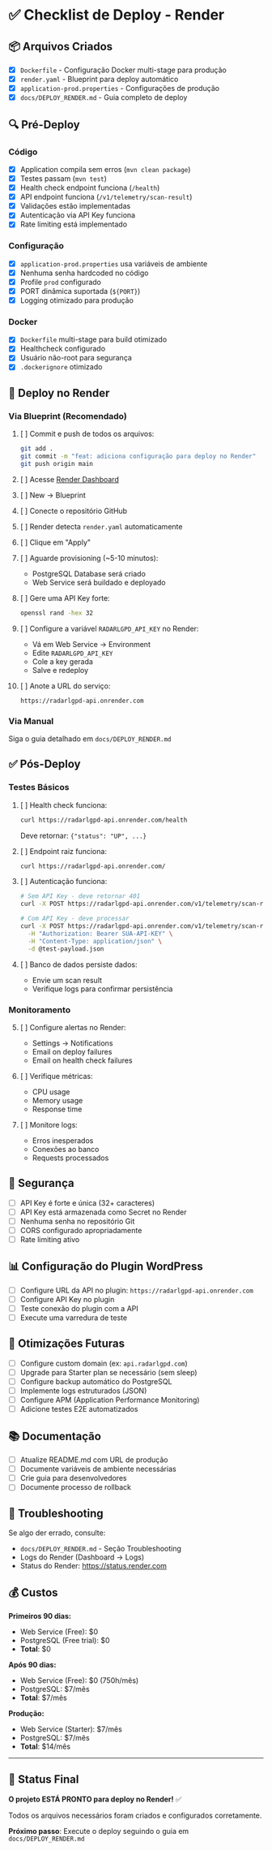 # ✅ Checklist de Deploy - Render

## 📦 Arquivos Criados

- [x] `Dockerfile` - Configuração Docker multi-stage para produção
- [x] `render.yaml` - Blueprint para deploy automático
- [x] `application-prod.properties` - Configurações de produção
- [x] `docs/DEPLOY_RENDER.md` - Guia completo de deploy

## 🔍 Pré-Deploy

### Código
- [x] Application compila sem erros (`mvn clean package`)
- [x] Testes passam (`mvn test`)
- [x] Health check endpoint funciona (`/health`)
- [x] API endpoint funciona (`/v1/telemetry/scan-result`)
- [x] Validações estão implementadas
- [x] Autenticação via API Key funciona
- [x] Rate limiting está implementado

### Configuração
- [x] `application-prod.properties` usa variáveis de ambiente
- [x] Nenhuma senha hardcoded no código
- [x] Profile `prod` configurado
- [x] PORT dinâmica suportada (`${PORT}`)
- [x] Logging otimizado para produção

### Docker
- [x] `Dockerfile` multi-stage para build otimizado
- [x] Healthcheck configurado
- [x] Usuário não-root para segurança
- [x] `.dockerignore` otimizado

## 🚀 Deploy no Render

### Via Blueprint (Recomendado)

1. [ ] Commit e push de todos os arquivos:
   ```bash
   git add .
   git commit -m "feat: adiciona configuração para deploy no Render"
   git push origin main
   ```

2. [ ] Acesse [Render Dashboard](https://dashboard.render.com)

3. [ ] New → Blueprint

4. [ ] Conecte o repositório GitHub

5. [ ] Render detecta `render.yaml` automaticamente

6. [ ] Clique em "Apply"

7. [ ] Aguarde provisioning (~5-10 minutos):
   - PostgreSQL Database será criado
   - Web Service será buildado e deployado

8. [ ] Gere uma API Key forte:
   ```bash
   openssl rand -hex 32
   ```

9. [ ] Configure a variável `RADARLGPD_API_KEY` no Render:
   - Vá em Web Service → Environment
   - Edite `RADARLGPD_API_KEY`
   - Cole a key gerada
   - Salve e redeploy

10. [ ] Anote a URL do serviço:
    ```
    https://radarlgpd-api.onrender.com
    ```

### Via Manual

Siga o guia detalhado em `docs/DEPLOY_RENDER.md`

## ✅ Pós-Deploy

### Testes Básicos

1. [ ] Health check funciona:
   ```bash
   curl https://radarlgpd-api.onrender.com/health
   ```
   Deve retornar: `{"status": "UP", ...}`

2. [ ] Endpoint raiz funciona:
   ```bash
   curl https://radarlgpd-api.onrender.com/
   ```

3. [ ] Autenticação funciona:
   ```bash
   # Sem API Key - deve retornar 401
   curl -X POST https://radarlgpd-api.onrender.com/v1/telemetry/scan-result
   
   # Com API Key - deve processar
   curl -X POST https://radarlgpd-api.onrender.com/v1/telemetry/scan-result \
     -H "Authorization: Bearer SUA-API-KEY" \
     -H "Content-Type: application/json" \
     -d @test-payload.json
   ```

4. [ ] Banco de dados persiste dados:
   - Envie um scan result
   - Verifique logs para confirmar persistência

### Monitoramento

5. [ ] Configure alertas no Render:
   - Settings → Notifications
   - Email on deploy failures
   - Email on health check failures

6. [ ] Verifique métricas:
   - CPU usage
   - Memory usage
   - Response time

7. [ ] Monitore logs:
   - Erros inesperados
   - Conexões ao banco
   - Requests processados

## 🔐 Segurança

- [ ] API Key é forte e única (32+ caracteres)
- [ ] API Key está armazenada como Secret no Render
- [ ] Nenhuma senha no repositório Git
- [ ] CORS configurado apropriadamente
- [ ] Rate limiting ativo

## 📊 Configuração do Plugin WordPress

- [ ] Configure URL da API no plugin: `https://radarlgpd-api.onrender.com`
- [ ] Configure API Key no plugin
- [ ] Teste conexão do plugin com a API
- [ ] Execute uma varredura de teste

## 🎯 Otimizações Futuras

- [ ] Configure custom domain (ex: `api.radarlgpd.com`)
- [ ] Upgrade para Starter plan se necessário (sem sleep)
- [ ] Configure backup automático do PostgreSQL
- [ ] Implemente logs estruturados (JSON)
- [ ] Configure APM (Application Performance Monitoring)
- [ ] Adicione testes E2E automatizados

## 📚 Documentação

- [ ] Atualize README.md com URL de produção
- [ ] Documente variáveis de ambiente necessárias
- [ ] Crie guia para desenvolvedores
- [ ] Documente processo de rollback

## 🐛 Troubleshooting

Se algo der errado, consulte:
- `docs/DEPLOY_RENDER.md` - Seção Troubleshooting
- Logs do Render (Dashboard → Logs)
- Status do Render: https://status.render.com

## 💰 Custos

**Primeiros 90 dias:**
- Web Service (Free): $0
- PostgreSQL (Free trial): $0
- **Total**: $0

**Após 90 dias:**
- Web Service (Free): $0 (750h/mês)
- PostgreSQL: $7/mês
- **Total**: $7/mês

**Produção:**
- Web Service (Starter): $7/mês
- PostgreSQL: $7/mês
- **Total**: $14/mês

---

## 🎉 Status Final

**O projeto ESTÁ PRONTO para deploy no Render!** ✅

Todos os arquivos necessários foram criados e configurados corretamente.

**Próximo passo**: Execute o deploy seguindo o guia em `docs/DEPLOY_RENDER.md`
